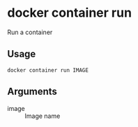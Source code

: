 # docker container run

Run a container

## Usage

`docker container run IMAGE`

## Arguments

<dl>
  <dt>image</dt>
  <dd>Image name</dd>
</dl>

